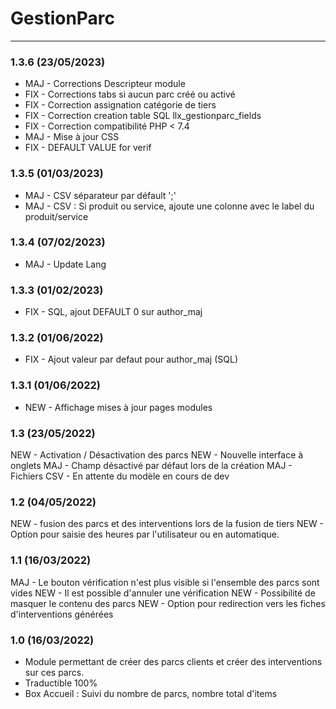 # GestionParc

[comment]: <> (TODO)
[comment]: <> (Option champ visible uniquement en mode vérif)
[comment]: <> (Modele pdf)
[comment]: <> (Type de champ date)


***
### 1.3.6 (23/05/2023) 
* MAJ - Corrections Descripteur module
* FIX - Corrections tabs si aucun parc créé ou activé
* FIX - Correction assignation catégorie de tiers
* FIX - Correction creation table SQL llx_gestionparc_fields
* FIX - Correction compatibilité PHP < 7.4
* MAJ - Mise à jour CSS
* FIX - DEFAULT VALUE for verif

### 1.3.5 (01/03/2023) 
* MAJ - CSV séparateur par défault ';'
* MAJ - CSV : Si produit ou service, ajoute une colonne avec le label du produit/service

### 1.3.4 (07/02/2023) 
* MAJ - Update Lang

### 1.3.3 (01/02/2023) 
* FIX - SQL, ajout DEFAULT 0 sur author_maj

### 1.3.2 (01/06/2022) 
* FIX - Ajout valeur par defaut pour author_maj (SQL)

### 1.3.1 (01/06/2022) 
* NEW - Affichage mises à jour pages modules

### 1.3 (23/05/2022)
NEW - Activation / Désactivation des parcs
NEW - Nouvelle interface à onglets
MAJ - Champ désactivé par défaut lors de la création
MAJ - Fichiers CSV - En attente du modèle en cours de dev

### 1.2 (04/05/2022)
NEW - fusion des parcs et des interventions lors de la fusion de tiers
NEW - Option pour saisie des heures par l'utilisateur ou en automatique.

### 1.1 (16/03/2022)
MAJ - Le bouton vérification n'est plus visible si l'ensemble des parcs sont vides
NEW - Il est possible d'annuler une vérification
NEW - Possibilité de masquer le contenu des parcs
NEW - Option pour redirection vers les fiches d'interventions générées

### 1.0 (16/03/2022)
* Module permettant de créer des parcs clients et créer des interventions sur ces parcs.
* Traductible  100%
* Box Accueil : Suivi du nombre de parcs, nombre total d'items 
